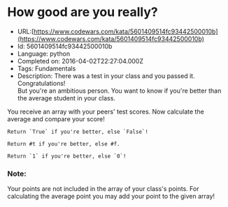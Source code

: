 # How good are you really?

 - URL:[https://www.codewars.com/kata/5601409514fc93442500010b](https://www.codewars.com/kata/5601409514fc93442500010b)
 - Id: 5601409514fc93442500010b
 - Language: python
 - Completed on: 2016-04-02T22:27:04.000Z
 - Tags: Fundamentals
 - Description:
There was a test in your class and you passed it. Congratulations!</br>
But you're an ambitious person. You want to know if you're better than the average student in your class.</br>

You receive an array with your peers' test scores. Now calculate the average and compare your score!</br>

~~~if-not:nasm,racket
Return `True` if you're better, else `False`!
~~~

~~~if:racket
Return #t if you're better, else #f.
~~~

~~~if:nasm
Return `1` if you're better, else `0`!
~~~

### Note:

Your points are not included in the array of your class's points. For calculating the average point you may add your point to the given array!

